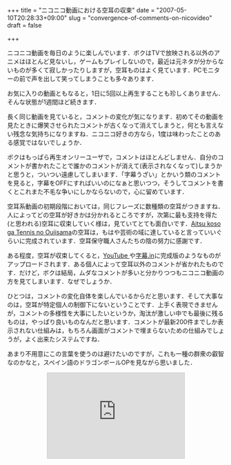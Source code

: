 +++
title = "ニコニコ動画における空耳の収束"
date = "2007-05-10T20:28:33+09:00"
slug = "convergence-of-comments-on-nicovideo"
draft = false

+++

<p>ニコニコ動画を毎日のように楽しんでいます．ボクはTVで放映される以外のアニメはほとんど見ないし，ゲームもプレイしないので，最近は元ネタが分からないものが多くて寂しかったりしますが，空耳ものはよく見ています．PCモニターの前で声を出して笑ってしまうことも多々あります．</p>
<p>お気に入りの動画ともなると，1日に5回以上再生することも珍しくありません．そんな状態が1週間ほど続きます．</p>
<p>長く同じ動画を見ていると，コメントの変化が気になります．初めてその動画を見たときに爆笑させられたコメントが古くなって消えてしまうと，何とも言えない残念な気持ちになりますね．ニコニコ好きの方なら，1度は味わったことのある感覚ではないでしょうか．</p>
<p>ボクはもっぱら再生オンリーユーザで，コメントはほとんどしません．自分のコメントが書かれたことで誰かのコメントが消えて(表示されなくなって)しまうかと思うと，ついつい遠慮してしまいます．「字幕うざい」とかいう類のコメントを見ると，字幕をOFFにすればいいのになぁと思いつつ，そうしてコメントを書くとこれまた不毛な争いにしかならないので，心に留めています．</p>
<p>空耳系動画の初期段階においては，同じフレーズに数種類の空耳がつきますね．人によってどの空耳が好きかは分かれるところですが，次第に最も支持を得た(と思われる)空耳に収束していく様は，見ていてとても面白いです．<a href="http://www.nicovideo.jp/watch/sm27" target="_blank">Aitsu koso ga Tennis no Oujisama</a>の空耳は，もはや芸術の域に達していると言っていいぐらいに完成されています．空耳保守職人さんたちの陰の努力に感謝です．</p>
<p>ある程度，空耳が収束してくると，<a href="http://www.youtube.com/" target="_blank">YouTube </a>や<a href="http://jimaku.in/" target="_blank">字幕.in</a>に完成版のようなものがアップロードされます．ある個人によって空耳以外のコメントが省かれたものです．だけど，ボクは結局，ムダなコメントが多いと分かりつつもニコニコ動画の方を見てしまいます．なぜでしょうか．</p>
<p>ひとつは，コメントの変化自体を楽しんでいるからだと思います．そして大事なのは，空耳が特定個人の制御下にないということです．上手く表現できませんが，コメントの多様性を大事にしたいというか，淘汰が激しい中でも最後に残るものは，やっぱり良いものなんだと思います．コメントが最新200件までしか表示されない仕組みは，もちろん画面がコメントで埋まらないための仕組みでしょうが，よく出来たシステムですね．</p>
<p>あまり不用意にこの言葉を使うのは避けたいのですが，これも一種の群衆の叡智なのかなと，スペイン語のドラゴンボールOPを見ながら思いました．</p>
<div style="width:318px; border:solid 1px #CCC; margin:auto;"><iframe src="http://www.nicovideo.jp/thumb?v=sm64751" width="100%" height="198" scrolling="no" border="0" frameborder="0"></p>
<p style="font-size:12px; padding:4px;">iframe対応ブラウザでご覧下さい。</p>
<p></iframe></div>

